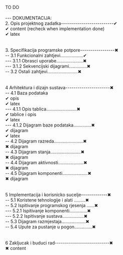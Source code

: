 TO DO                                                               <br/>
                                                                    <br/>
--- DOKUMENTACIJA:                                                  <br/>
2. Opis projektnog zadatka--------------------------✔              <br/>
✔ content (recheck when implementation done)                       <br/>
✔ latex                                                            <br/>
                                                                    <br/>
                                                                    <br/>
3. Specifikacija programske potpore-----------------✖              <br/>
-- 3.1 Funkcionalni zahtjevi..................✔                    <br/>
--- 3.1.1 Obrasci uporabe.....................✖                    <br/>
--- 3.1.2 Sekvencijski dijagrami..............✖                    <br/>
-- 3.2 Ostali zahtjevi........................✖                    <br/>
                                                                    <br/>
                                                                    <br/>
4 Arhitektura i dizajn sustava----------------------✖              <br/>
-- 4.1 Baza podataka                                               <br/>
✔ opis                                                            <br/>
✔ latex  <br/>
--- 4.1.1 Opis tablica........................✖                    <br/>
✔ tablice i opis                                                       
✔ latex <br/>
--- 4.1.2 Dijagram baze podataka..............✖                    <br/>
✔ dijagram                                                        <br/>
✔ latex <br/>
-- 4.2 Dijagram razreda.......................✖                    <br/>
✖ dijagram                                                         <br/>
-- 4.3 Dijagram stanja........................✖                    <br/>
✖ dijagram                                                         <br/>
-- 4.4 Dijagram aktivnosti....................✖                    <br/>
✖ dijagram                                                         <br/>
-- 4.5 Dijagram komponenti....................✖                    <br/>
✖ dijagram                                                         <br/>
                                                                    <br/>
                                                                    <br/>
5 Implementacija i korisnicko sucelje-------------✖                <br/>
-- 5.1 Koristene tehnologije i alati .........✖                    <br/>
-- 5.2 Ispitivanje programskog rjesenja ......✖                    <br/>
--- 5.2.1 Ispitivanje komponenti..............✖                    <br/>
--- 5.2.2 Ispitivanje sustava.................✖                    <br/>
-- 5.3 Dijagram razmjestaja...................✖                    <br/>
-- 5.4 Upute za pustanje u pogon..............✖                    <br/>
                                                                    <br/>
                                                                    <br/>
6 Zakljucak i buduci rad---------------------------✖               <br/>
✖ content                                                          <br/>
                                                                    <br/>

